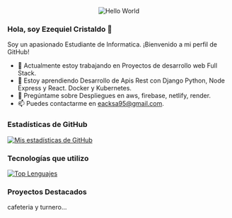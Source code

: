 <p align="center">
  <img src="https://github.com/eacksa95/eacksa95/blob/main/assets/developer.gif" alt="Hello World" />
</p>

### Hola, soy Ezequiel Cristaldo 👋

Soy un apasionado Estudiante de Informatica. ¡Bienvenido a mi perfil de GitHub!

- 🔭 Actualmente estoy trabajando en Proyectos de desarrollo web Full Stack.
- 🌱 Estoy aprendiendo Desarrollo de Apis Rest con Django Python, Node Express y React. Docker y Kubernetes.
- 💬 Pregúntame sobre Despliegues en aws, firebase, netlify, render.
- 📫 Puedes contactarme en eacksa95@gmail.com.

### Estadísticas de GitHub

[![Mis estadísticas de GitHub](https://github-readme-stats.vercel.app/api?username=eacksa95&show_icons=true&count_private=true)](https://github.com/anuraghazra/github-readme-stats)

### Tecnologías que utilizo

[![Top Lenguajes](https://github-readme-stats.vercel.app/api/top-langs/?username=eacksa95&layout=compact)](https://github.com/anuraghazra/github-readme-stats)

### Proyectos Destacados
cafeteria y turnero...
